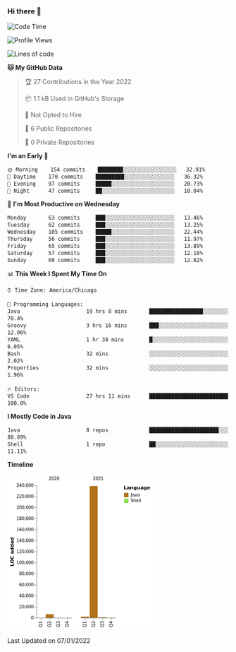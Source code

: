 ### Hi there 👋


<!--START_SECTION:waka-->
![Code Time](http://img.shields.io/badge/Code%20Time-1%2C947%20hrs%2038%20mins-blue)

![Profile Views](http://img.shields.io/badge/Profile%20Views-0-blue)

![Lines of code](https://img.shields.io/badge/From%20Hello%20World%20I%27ve%20Written-249%20Thousand%20lines%20of%20code-blue)

**🐱 My GitHub Data** 

> 🏆 27 Contributions in the Year 2022
 > 
> 📦 1.1 kB Used in GitHub's Storage 
 > 
> 🚫 Not Opted to Hire
 > 
> 📜 6 Public Repositories 
 > 
> 🔑 0 Private Repositories  
 > 
**I'm an Early 🐤** 

```text
🌞 Morning    154 commits    ████████░░░░░░░░░░░░░░░░░   32.91% 
🌆 Daytime    170 commits    █████████░░░░░░░░░░░░░░░░   36.32% 
🌃 Evening    97 commits     █████░░░░░░░░░░░░░░░░░░░░   20.73% 
🌙 Night      47 commits     ██░░░░░░░░░░░░░░░░░░░░░░░   10.04%

```
📅 **I'm Most Productive on Wednesday** 

```text
Monday       63 commits     ███░░░░░░░░░░░░░░░░░░░░░░   13.46% 
Tuesday      62 commits     ███░░░░░░░░░░░░░░░░░░░░░░   13.25% 
Wednesday    105 commits    █████░░░░░░░░░░░░░░░░░░░░   22.44% 
Thursday     56 commits     ███░░░░░░░░░░░░░░░░░░░░░░   11.97% 
Friday       65 commits     ███░░░░░░░░░░░░░░░░░░░░░░   13.89% 
Saturday     57 commits     ███░░░░░░░░░░░░░░░░░░░░░░   12.18% 
Sunday       60 commits     ███░░░░░░░░░░░░░░░░░░░░░░   12.82%

```


📊 **This Week I Spent My Time On** 

```text
⌚︎ Time Zone: America/Chicago

💬 Programming Languages: 
Java                     19 hrs 8 mins       █████████████████░░░░░░░░   70.4% 
Groovy                   3 hrs 16 mins       ███░░░░░░░░░░░░░░░░░░░░░░   12.06% 
YAML                     1 hr 38 mins        █░░░░░░░░░░░░░░░░░░░░░░░░   6.05% 
Bash                     32 mins             ░░░░░░░░░░░░░░░░░░░░░░░░░   2.02% 
Properties               32 mins             ░░░░░░░░░░░░░░░░░░░░░░░░░   1.96%

🔥 Editors: 
VS Code                  27 hrs 11 mins      █████████████████████████   100.0%

```

**I Mostly Code in Java** 

```text
Java                     8 repos             ██████████████████████░░░   88.89% 
Shell                    1 repo              ██░░░░░░░░░░░░░░░░░░░░░░░   11.11%

```


**Timeline**

![Chart not found](https://raw.githubusercontent.com/powercasgamer/powercasgamer/master/charts/bar_graph.png) 


 Last Updated on 07/01/2022
<!--END_SECTION:waka-->
